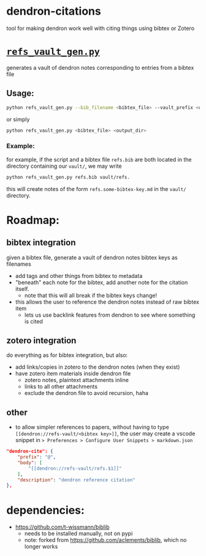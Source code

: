 # dendron-citations

tool for making dendron work well with citing things using bibtex or Zotero


# [`refs_vault_gen.py`](refs_vault_gen.py)

generates a vault of dendron notes corresponding to entries from a bibtex file


## Usage: 

```bash
python refs_vault_gen.py --bib_filename <bibtex_file> --vault_prefix <output_dir>
```
or simply
```bash
python refs_vault_gen.py <bibtex_file> <output_dir>
```

### Example:

for example, if the script and a bibtex file `refs.bib` are both located in the directory containing our `vault/`, we may write
```bash
python refs_vault_gen.py refs.bib vault/refs.
```

this will create notes of the form `refs.some-bibtex-key.md` in the `vault/` directory.



# Roadmap:

## bibtex integration
given a bibtex file, generate a vault of dendron notes bibtex keys as filenames

- add tags and other things from bibtex to metadata
- "beneath" each note for the bibtex, add another note for the citation itself.
	- note that this will all break if the bibtex keys change!
- this allows the user to reference the dendron notes instead of raw bibtex item
	- lets us use backlink features from dendron to see where something is cited

## zotero integration

do everything as for bibtex integration, but also:

- add links/copies in zotero to the dendron notes (when they exist)
- have zotero item materials inside dendron file
	- zotero notes, plaintext attachments inline
	- links to all other attachments
	- exclude the dendron file to avoid recursion, haha

## other

- to allow simpler references to papers, without having to type `[[dendron://refs-vault/<bibtex key>]]`, the user may create a vscode snippet in `> Preferences > Configure User Snippets > markdown.json`

```json
"dendron-cite": {
	"prefix": "@",
	"body": [
		"[[dendron://refs-vault/refs.$1]]"
	],
	"description": "dendron reference citation"
},
```

# dependencies:

- https://github.com/t-wissmann/biblib
	- needs to be installed manually, not on pypi
	- note: forked from https://github.com/aclements/biblib, which no longer works